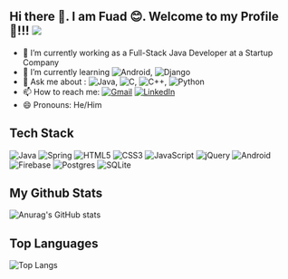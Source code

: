 ## Hi there 👋. I am **Fuad** 😊. Welcome to my Profile 🎉!!! ![](https://komarev.com/ghpvc/?username=khalidsaifullahfuad&color=blue)

- 🔭 I’m currently working as a Full-Stack Java Developer at a Startup Company
- 🌱 I’m currently learning <img alt="Android" src="https://img.shields.io/badge/Android-3DDC84?style=flat&logo=android&logoColor=white" />, <img alt="Django" src="https://img.shields.io/badge/django-%23092E20.svg?style=flat&logo=django&logoColor=white"/> 
- 💬 Ask me about :  <img alt="Java" src="https://img.shields.io/badge/java-%23ED8B00.svg?style=flat&logo=java&logoColor=white"/>, <img alt="C" src="https://img.shields.io/badge/c-%2300599C.svg?style=flat&logo=c&logoColor=white"/>, <img alt="C++" src="https://img.shields.io/badge/c++-%2300599C.svg?style=flat&logo=c%2B%2B&logoColor=white"/>, <img alt="Python" src="https://img.shields.io/badge/python-%2314354C.svg?style=flat&logo=python&logoColor=white"/>
- 📫 How to reach me: <a href="mailto:khalidsaifullahfuad@gmail.com"><img alt="Gmail" src="https://img.shields.io/badge/Gmail-D14836?style=flat&logo=gmail&logoColor=white" /></a> <a href="https://www.linkedin.com/in/khalidsaifullahfuad/"><img alt="LinkedIn" src="https://img.shields.io/badge/linkedin-%230077B5.svg?style=flat&logo=linkedin&logoColor=white"/></a>
- 😄 Pronouns: He/Him

## Tech Stack
<img alt="Java" src="https://img.shields.io/badge/java-%23ED8B00.svg?style=flat&logo=java&logoColor=white"/>  <img alt="Spring" src="https://img.shields.io/badge/spring-%236DB33F.svg?style=flat&logo=spring&logoColor=white"/> <img alt="HTML5" src="https://img.shields.io/badge/html5-%23E34F26.svg?style=flat&logo=html5&logoColor=white"/> <img alt="CSS3" src="https://img.shields.io/badge/css3-%231572B6.svg?style=flat&logo=css3&logoColor=white"/> <img alt="JavaScript" src="https://img.shields.io/badge/javascript-%23323330.svg?style=flat&logo=javascript&logoColor=%23F7DF1E"/> <img alt="jQuery" src="https://img.shields.io/badge/jquery-%230769AD.svg?style=flat&logo=jquery&logoColor=white"/> <img alt="Android" src="https://img.shields.io/badge/Android-3DDC84?style=flat&logo=android&logoColor=white" /> <img alt="Firebase" src="https://img.shields.io/badge/firebase-%23039BE5.svg?style=flat&logo=firebase"/> <img alt="Postgres" src ="https://img.shields.io/badge/postgres-%23316192.svg?style=flat&logo=postgresql&logoColor=white"/> <img alt="SQLite" src ="https://img.shields.io/badge/sqlite-%2307405e.svg?style=flat&logo=sqlite&logoColor=white"/>

## My Github Stats
![Anurag's GitHub stats](https://github-readme-stats.vercel.app/api?username=khalidsaifullahfuad&hide=prs&show_icons=true)

## Top Languages
![Top Langs](https://github-readme-stats.vercel.app/api/top-langs/?username=khalidsaifullahfuad&layout=compact&langs_count=10)

<!--
**KhalidSaifullahFuad/KhalidSaifullahFuad** is a ✨ _special_ ✨ repository because its `README.md` (this file) appears on your GitHub profile.

Here are some ideas to get you started:

- 🔭 I’m currently working on ...
- 🌱 I’m currently learning ...
- 👯 I’m looking to collaborate on ...
- 🤔 I’m looking for help with ...
- 💬 Ask me about ...
- 📫 How to reach me: ...
- 😄 Pronouns: ...
- ⚡ Fun fact: ...
-->

